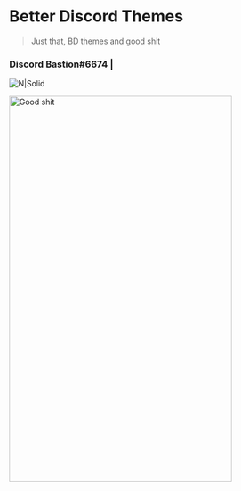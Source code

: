 # Better Discord Themes

>Just that, BD themes and good shit
### Discord Bastion#6674 |
![N|Solid](https://cdn.discordapp.com/avatars/99190297551994880/fd649870b166d183739aec54c7d1ced0.webp?size=2048)

<img src="https://github.com/ImBastion/BD-Themes/blob/master/good-shit-thats-some-good-shit-right-there-24587432.png" alt="Good shit" align="middle" height="693" width="400">
